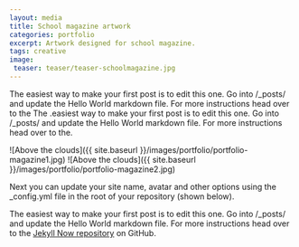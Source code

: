 ```yaml
---
layout: media
title: School magazine artwork
categories: portfolio
excerpt: Artwork designed for school magazine.
tags: creative
image:
 teaser: teaser/teaser-schoolmagazine.jpg
---
```


The easiest way to make your first post is to edit this one. Go into /_posts/ and update the Hello World markdown file. For more instructions head over to the The .easiest way to make your first post is to edit this one. Go into /_posts/ and update the Hello World markdown file. For more instructions head over to the.

![Above the clouds]({{ site.baseurl }}/images/portfolio/portfolio-magazine1.jpg)
![Above the clouds]({{ site.baseurl }}/images/portfolio/portfolio-magazine2.jpg)

Next you can update your site name, avatar and other options using the _config.yml file in the root of your repository (shown below).



The easiest way to make your first post is to edit this one. Go into /_posts/ and update the Hello World markdown file. For more instructions head over to the [Jekyll Now repository](https://github.com/barryclark/jekyll-now) on GitHub.